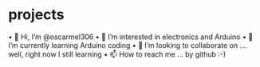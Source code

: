 # projects
•	👋 Hi, I’m @oscarmel306
•	👀 I’m interested in electronics and Arduino
•	🌱 I’m currently learning Arduino coding
•	💞️ I’m looking to collaborate on ... well, right now I still learning
•	📫 How to reach me ... by github :-)
